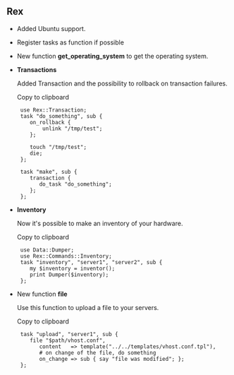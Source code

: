 Rex
---

-   Added Ubuntu support.

-   Register tasks as function if possible

-   New function **get\_operating\_system** to get the operating system.

-   **Transactions**

    Added Transaction and the possibility to rollback on transaction failures.

    Copy to clipboard

         use Rex::Transaction;
         task "do_something", sub {
            on_rollback {
                unlink "/tmp/test";
            };
            
            touch "/tmp/test";
            die;
         };
         
         task "make", sub {
            transaction {
               do_task "do_something";
            };
         };

-   **Inventory**

    Now it's possible to make an inventory of your hardware.

    Copy to clipboard

         use Data::Dumper;
         use Rex::Commands::Inventory;
         task "inventory", "server1", "server2", sub {
            my $inventory = inventor();
            print Dumper($inventory);
         };

-   New function **file**

    Use this function to upload a file to your servers.

    Copy to clipboard

         task "upload", "server1", sub {
            file "$path/vhost.conf",
               content   => template("../../templates/vhost.conf.tpl"),
               # on change of the file, do something
               on_change => sub { say "file was modified"; };
         };


